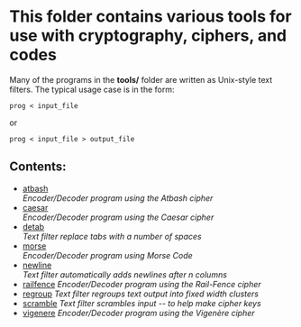 # This folder contains various tools for use with cryptography, ciphers, and codes

Many of the programs in the **tools/** folder are written as Unix-style text filters. The typical usage case is in the form:

```
prog < input_file
```

or

```
prog < input_file > output_file
```

## Contents:
- [atbash](atbash.cpp)<br>
  *Encoder/Decoder program using the Atbash cipher*
- [caesar](caesar.cpp)<br>
  *Encoder/Decoder program using the Caesar cipher*
- [detab](detab.cpp)<br>
  *Text filter replace tabs with a number of spaces*
- [morse](morse.cpp)<br>
  *Encoder/Decoder program using Morse Code*
- [newline](newline.cpp)<br>
  *Text filter automatically adds newlines after n columns*
- [railfence](railfence.cpp)
  *Encoder/Decoder program using the Rail-Fence cipher*
- [regroup](regroup.cpp)
  *Text filter regroups text output into fixed width clusters*
- [scramble](scramble.cpp)
  *Text filter scrambles input -- to help make cipher keys*
- [vigenere](vigenere.cpp)
  *Encoder/Decoder program using the Vigenère cipher*
